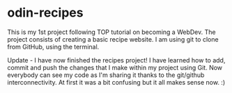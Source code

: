 # odin-recipes
This is my 1st project following TOP tutorial on becoming a WebDev. The project consists of creating a basic recipe website. I am using git to clone from GitHub, using the terminal.

Update - I have now finished the recipes project! I have learned how to add, commit and push the changes that I make within my project using Git. Now everybody can see my code as I'm sharing it thanks to the git/github interconnectivity. At first it was a bit confusing but it all makes sense now. :)